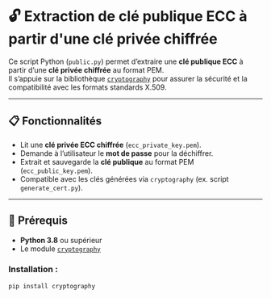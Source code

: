 # 🔓 Extraction de clé publique ECC à partir d'une clé privée chiffrée

Ce script Python (`public.py`) permet d’extraire une **clé publique ECC** à partir d’une **clé privée chiffrée** au format PEM.  
Il s’appuie sur la bibliothèque [`cryptography`](https://cryptography.io/en/latest/) pour assurer la sécurité et la compatibilité avec les formats standards X.509.

---

## 📋 Fonctionnalités

- Lit une **clé privée ECC chiffrée** (`ecc_private_key.pem`).
- Demande à l’utilisateur le **mot de passe** pour la déchiffrer.
- Extrait et sauvegarde la **clé publique** au format PEM (`ecc_public_key.pem`).
- Compatible avec les clés générées via `cryptography` (ex. script `generate_cert.py`).

---

## 🧰 Prérequis

- **Python 3.8** ou supérieur
- Le module [`cryptography`](https://pypi.org/project/cryptography/)

### Installation :
```bash
pip install cryptography

